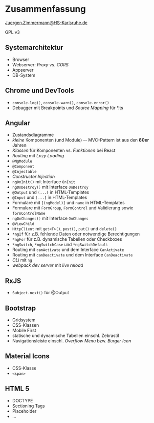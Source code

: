 # Zusammenfassung

<!--
  Copyright (C) 2020 - present Juergen Zimmermann, Hochschule Karlsruhe

  This program is free software: you can redistribute it and/or modify
  it under the terms of the GNU General Public License as published by
  the Free Software Foundation, either version 3 of the License, or
  (at your option) any later version.

  This program is distributed in the hope that it will be useful,
  but WITHOUT ANY WARRANTY; without even the implied warranty of
  MERCHANTABILITY or FITNESS FOR A PARTICULAR PURPOSE.  See the
  GNU General Public License for more details.

  You should have received a copy of the GNU General Public License
  along with this program.  If not, see <http://www.gnu.org/licenses/>.
-->

<Juergen.Zimmermann@HS-Karlsruhe.de>

GPL v3

## Systemarchitektur

- Browser
- Webserver: _Proxy_ vs. _CORS_
- Appserver
- DB-System

## Chrome und DevTools

- `console.log()`, `console.warn()`, `console.error()`
- Debugger mit Breakpoints und _Source Mapping_ für \*.ts

## Angular

- Zustandsdiagramme
- _kleine_ Komponenten (und Module) -- MVC-Pattern ist aus den **80er** Jahren
- _Klassen_ für Komponenten vs. _Funktionen_ bei React
- _Routing_ mit _Lazy Loading_
- `@NgModule`
- `@Component`
- `@Injectable`
- _Constructor Injection_
- `ngOnInit()` mit Interface `OnInit`
- `ngOnDestroy()` mit Interface `OnDestroy`
- `@Output` und `(...)` in HTML-Templates
- `@Input` und `[...]` in HTML-Templates
- Formulare mit `[(ngModel)]` und `name` in HTML-Templates
- Formulare mit `FormGroup`, `FormControl` und Validierung sowie `formControlName`
- `ngOnChanges()` mit Interface `OnChanges`
- `@ViewChild`
- `HttpClient` mit `get<T>()`, `post()`, `put()` und `delete()`
- `*ngIf` für z.B. fehlende Daten oder notwendige Berechtigungen
- `*ngFor` für z.B. dynamische Tabellen oder Checkboxes
- `*ngSwitch`, `*ngSwitchCase` und `*ngSwitchDefault`
- Routing mit `canActivate` und dem Interface `CanActivate`
- Routing mit `canDeactivate` und dem Interface `CanDeactivate`
- _CLI_ mit `ng`
- _webpack dev server_ mit _live reload_

## RxJS

- `Subject.next()` für @Output

## Bootstrap

- Gridsystem
- CSS-Klassen
- Mobile First
- statische und dynamische Tabellen einschl. Zebrastil
- Navigationsleiste einschl. _Overflow Menu_ bzw. _Burger Icon_

## Material Icons

- CSS-Klasse
- `<span>`

## HTML 5

- DOCTYPE
- Sectioning Tags
- Placeholder
- ...
